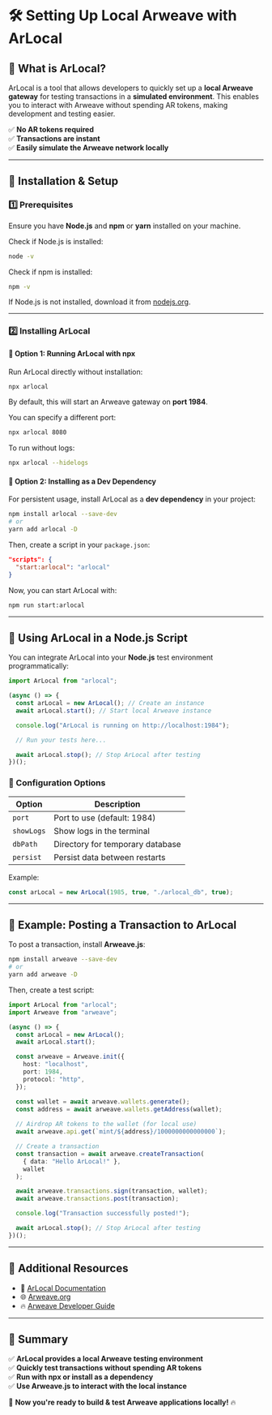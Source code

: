 # 🛠️ Setting Up Local Arweave with ArLocal

## 🔹 What is ArLocal?
ArLocal is a tool that allows developers to quickly set up a **local Arweave gateway** for testing transactions in a **simulated environment**. This enables you to interact with Arweave without spending AR tokens, making development and testing easier.

✅ **No AR tokens required**  
✅ **Transactions are instant**  
✅ **Easily simulate the Arweave network locally**

---

## 🚀 Installation & Setup

### 1️⃣ Prerequisites
Ensure you have **Node.js** and **npm** or **yarn** installed on your machine.

Check if Node.js is installed:
```sh
node -v
```

Check if npm is installed:
```sh
npm -v
```

If Node.js is not installed, download it from [nodejs.org](https://nodejs.org/).

---

### 2️⃣ Installing ArLocal

#### 📌 Option 1: Running ArLocal with npx
Run ArLocal directly without installation:
```sh
npx arlocal
```
By default, this will start an Arweave gateway on **port 1984**.

You can specify a different port:
```sh
npx arlocal 8080
```

To run without logs:
```sh
npx arlocal --hidelogs
```

#### 📌 Option 2: Installing as a Dev Dependency
For persistent usage, install ArLocal as a **dev dependency** in your project:
```sh
npm install arlocal --save-dev
# or
yarn add arlocal -D
```

Then, create a script in your `package.json`:
```json
"scripts": {
  "start:arlocal": "arlocal"
}
```
Now, you can start ArLocal with:
```sh
npm run start:arlocal
```

---

## 🔄 Using ArLocal in a Node.js Script

You can integrate ArLocal into your **Node.js** test environment programmatically:

```ts
import ArLocal from "arlocal";

(async () => {
  const arLocal = new ArLocal(); // Create an instance
  await arLocal.start(); // Start local Arweave instance

  console.log("ArLocal is running on http://localhost:1984");

  // Run your tests here...

  await arLocal.stop(); // Stop ArLocal after testing
})();
```

### 🌟 Configuration Options
| Option       | Description                        |
|-------------|------------------------------------|
| `port`      | Port to use (default: 1984)       |
| `showLogs`  | Show logs in the terminal         |
| `dbPath`    | Directory for temporary database  |
| `persist`   | Persist data between restarts     |

Example:
```ts
const arLocal = new ArLocal(1985, true, "./arlocal_db", true);
```

---

## 🔬 Example: Posting a Transaction to ArLocal

To post a transaction, install **Arweave.js**:
```sh
npm install arweave --save-dev
# or
yarn add arweave -D
```

Then, create a test script:
```ts
import ArLocal from "arlocal";
import Arweave from "arweave";

(async () => {
  const arLocal = new ArLocal();
  await arLocal.start();

  const arweave = Arweave.init({
    host: "localhost",
    port: 1984,
    protocol: "http",
  });

  const wallet = await arweave.wallets.generate();
  const address = await arweave.wallets.getAddress(wallet);
  
  // Airdrop AR tokens to the wallet (for local use)
  await arweave.api.get(`mint/${address}/1000000000000000`);

  // Create a transaction
  const transaction = await arweave.createTransaction(
    { data: "Hello ArLocal!" },
    wallet
  );

  await arweave.transactions.sign(transaction, wallet);
  await arweave.transactions.post(transaction);

  console.log("Transaction successfully posted!");

  await arLocal.stop(); // Stop ArLocal after testing
})();
```

---

## 🔗 Additional Resources
- 📖 [ArLocal Documentation](https://github.com/textury/arlocal)
- 🌐 [Arweave.org](https://arweave.org/)
- 🔥 [Arweave Developer Guide](https://cookbook.arweave.dev/)

---

## 🎯 Summary
✅ **ArLocal provides a local Arweave testing environment**  
✅ **Quickly test transactions without spending AR tokens**  
✅ **Run with npx or install as a dependency**  
✅ **Use Arweave.js to interact with the local instance**  

🚀 **Now you're ready to build & test Arweave applications locally!** 🔥
